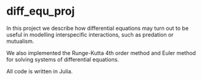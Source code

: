 # diff_equ_proj

In this project we describe how differential equations may turn out to be useful in modelling
interspecific interactions, such as predation or mutualism.

We also implemented the Runge-Kutta 4th order method and Euler method for solving
systems of differential equations. 

All code is written in Julia.
